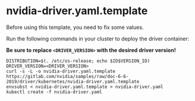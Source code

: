 # nvidia-driver.yaml.template

Before using this template, you need to fix some values.

Run the following commands in your cluster to deploy the driver container:

**Be sure to replace `<DRIVER_VERSION>` with the desired driver version!**

```
DISTRIBUTION=$(. /etc/os-release; echo $ID$VERSION_ID)
DRIVER_VERSION=<DRIVER_VERSION>
curl -s -L -o nvidia-driver.yaml.template https://gitlab.com/nvidia/samples/raw/doc-6-6-2019/driver/kubernetes/nvidia-driver.yaml.template
envsubst < nvidia-driver.yaml.template > nvidia-driver.yaml
kubectl create -f nvidia-driver.yaml
```
